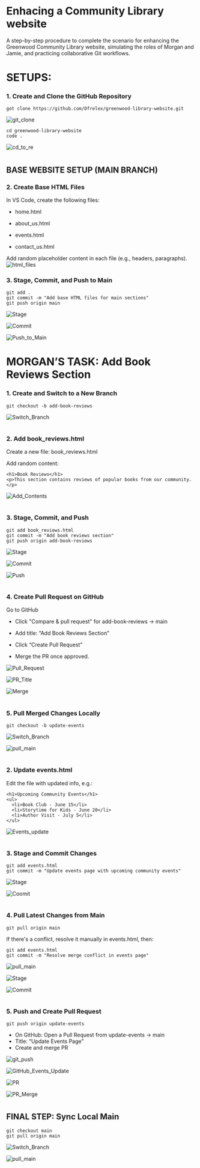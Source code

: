 # Enhacing a Community Library website
A step-by-step procedure to complete the scenario for enhancing the Greenwood Community Library website, simulating the roles of Morgan and Jamie, and practicing collaborative Git workflows.
#
# SETUPS:
### 1. Create and Clone the GitHub Repository
```
got clone https://github.com/Ofrelex/greenwood-library-website.git
```
![git_clone](img/1_gitclone.png)
```
cd greenwood-library-website
code .
```
![cd_to_re](img/2_CD.png)
#
## BASE WEBSITE SETUP (MAIN BRANCH)
### 2. Create Base HTML Files
In VS Code, create the following files:

* home.html

* about_us.html

* events.html

* contact_us.html

Add random placeholder content in each file (e.g., headers, paragraphs).
![html_files](img/3_html_files.png)

### 3. Stage, Commit, and Push to Main
```
git add .
git commit -m "Add base HTML files for main sections"
git push origin main
```
![Stage](img/4_git_add.png)

![Commit](img/5_git_commit.png)

![Push_to_Main](img/6_git_push.png)
#
# MORGAN’S TASK: Add Book Reviews Section
### 1. Create and Switch to a New Branch
```
git checkout -b add-book-reviews
```
![Switch_Branch](img/7_mo_checkout.png)
#
### 2. Add book_reviews.html
Create a new file: book_reviews.html

Add random content:
```
<h1>Book Reviews</h1>
<p>This section contains reviews of popular books from our community.</p>
```
![Add_Contents](img/8_mo_contentadd.png)
#
### 3. Stage, Commit, and Push
```
git add book_reviews.html
git commit -m "Add book reviews section"
git push origin add-book-reviews
```
![Stage](img/9_mo_git_add.png)

![Commit](img/10_mo_git_commit.png)

![Push](img/11_mo_git_push.png)
#
### 4. Create Pull Request on GitHub
Go to GitHub

* Click "Compare & pull request" for add-book-reviews → main

* Add title: “Add Book Reviews Section”

* Click “Create Pull Request”

* Merge the PR once approved.

![Pull_Request](img/12_github_PR.png)

![PR_Title](img/13_PR_Title.png)

![Merge](img/14_merge_PR.png)
#
### 5. Pull Merged Changes Locally
```
git checkout -b update-events
```
![Switch_Branch](img/15_checkout_main.png)

![pull_main](img/16_pull_main.png)
#
### 2. Update events.html
Edit the file with updated info, e.g.:
```
<h1>Upcoming Community Events</h1>
<ul>
  <li>Book Club - June 15</li>
  <li>Storytime for Kids - June 20</li>
  <li>Author Visit - July 5</li>
</ul>
```
![Events_update](img/18_eventsupdates.png)
#
### 3. Stage and Commit Changes
```
git add events.html
git commit -m "Update events page with upcoming community events"
```
![Stage](img/19_git_add.png)

![Coomit](img/20_git_commit.png)
#
### 4. Pull Latest Changes from Main
```
git pull origin main
```
If there's a conflict, resolve it manually in events.html, then:
```
git add events.html
git commit -m "Resolve merge conflict in events page"
```
![pull_main](img/21_git_pullmain.png)

![Stage](img/22_git_add_events.png)

![Commit](img/23_git_commits.png)
#
### 5. Push and Create Pull Request
```
git push origin update-events
```
* On GitHub: Open a Pull Request from update-events → main
* Title: “Update Events Page”
* Create and merge PR

![git_push](img/24_git_push_origin.png)

![GitHub_Events_Update](img/25_github_update_events.png)

![PR](img/26_PR.png)

![PR_Merge](img/27_merge_PR.png)
#
## FINAL STEP: Sync Local Main
```
git checkout main
git pull origin main
```
![Switch_Branch](img/28_checkout_main.png)

![pull_main](img/29_pull_main.png)